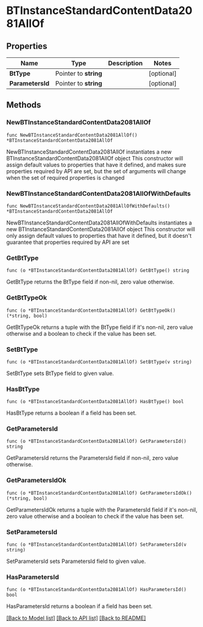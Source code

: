 # BTInstanceStandardContentData2081AllOf

## Properties

Name | Type | Description | Notes
------------ | ------------- | ------------- | -------------
**BtType** | Pointer to **string** |  | [optional] 
**ParametersId** | Pointer to **string** |  | [optional] 

## Methods

### NewBTInstanceStandardContentData2081AllOf

`func NewBTInstanceStandardContentData2081AllOf() *BTInstanceStandardContentData2081AllOf`

NewBTInstanceStandardContentData2081AllOf instantiates a new BTInstanceStandardContentData2081AllOf object
This constructor will assign default values to properties that have it defined,
and makes sure properties required by API are set, but the set of arguments
will change when the set of required properties is changed

### NewBTInstanceStandardContentData2081AllOfWithDefaults

`func NewBTInstanceStandardContentData2081AllOfWithDefaults() *BTInstanceStandardContentData2081AllOf`

NewBTInstanceStandardContentData2081AllOfWithDefaults instantiates a new BTInstanceStandardContentData2081AllOf object
This constructor will only assign default values to properties that have it defined,
but it doesn't guarantee that properties required by API are set

### GetBtType

`func (o *BTInstanceStandardContentData2081AllOf) GetBtType() string`

GetBtType returns the BtType field if non-nil, zero value otherwise.

### GetBtTypeOk

`func (o *BTInstanceStandardContentData2081AllOf) GetBtTypeOk() (*string, bool)`

GetBtTypeOk returns a tuple with the BtType field if it's non-nil, zero value otherwise
and a boolean to check if the value has been set.

### SetBtType

`func (o *BTInstanceStandardContentData2081AllOf) SetBtType(v string)`

SetBtType sets BtType field to given value.

### HasBtType

`func (o *BTInstanceStandardContentData2081AllOf) HasBtType() bool`

HasBtType returns a boolean if a field has been set.

### GetParametersId

`func (o *BTInstanceStandardContentData2081AllOf) GetParametersId() string`

GetParametersId returns the ParametersId field if non-nil, zero value otherwise.

### GetParametersIdOk

`func (o *BTInstanceStandardContentData2081AllOf) GetParametersIdOk() (*string, bool)`

GetParametersIdOk returns a tuple with the ParametersId field if it's non-nil, zero value otherwise
and a boolean to check if the value has been set.

### SetParametersId

`func (o *BTInstanceStandardContentData2081AllOf) SetParametersId(v string)`

SetParametersId sets ParametersId field to given value.

### HasParametersId

`func (o *BTInstanceStandardContentData2081AllOf) HasParametersId() bool`

HasParametersId returns a boolean if a field has been set.


[[Back to Model list]](../README.md#documentation-for-models) [[Back to API list]](../README.md#documentation-for-api-endpoints) [[Back to README]](../README.md)


